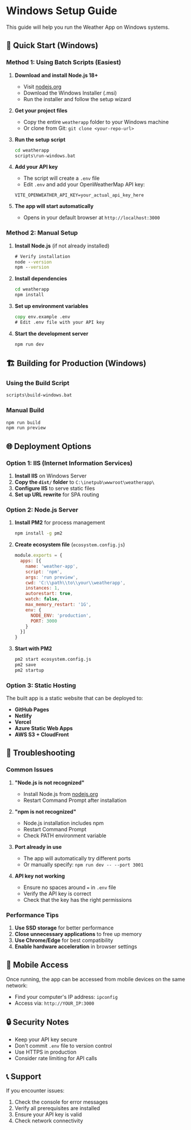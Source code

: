 # Windows Setup Guide

This guide will help you run the Weather App on Windows systems.

## 🚀 Quick Start (Windows)

### Method 1: Using Batch Scripts (Easiest)

1. **Download and install Node.js 18+**
   - Visit [nodejs.org](https://nodejs.org/)
   - Download the Windows Installer (.msi)
   - Run the installer and follow the setup wizard

2. **Get your project files**
   - Copy the entire `weatherapp` folder to your Windows machine
   - Or clone from Git: `git clone <your-repo-url>`

3. **Run the setup script**
   ```cmd
   cd weatherapp
   scripts\run-windows.bat
   ```

4. **Add your API key**
   - The script will create a `.env` file
   - Edit `.env` and add your OpenWeatherMap API key:
   ```
   VITE_OPENWEATHER_API_KEY=your_actual_api_key_here
   ```

5. **The app will start automatically**
   - Opens in your default browser at `http://localhost:3000`

### Method 2: Manual Setup

1. **Install Node.js** (if not already installed)
   ```cmd
   # Verify installation
   node --version
   npm --version
   ```

2. **Install dependencies**
   ```cmd
   cd weatherapp
   npm install
   ```

3. **Set up environment variables**
   ```cmd
   copy env.example .env
   # Edit .env file with your API key
   ```

4. **Start the development server**
   ```cmd
   npm run dev
   ```

## 🏗️ Building for Production (Windows)

### Using the Build Script
```cmd
scripts\build-windows.bat
```

### Manual Build
```cmd
npm run build
npm run preview
```

## 🌐 Deployment Options

### Option 1: IIS (Internet Information Services)

1. **Install IIS** on Windows Server
2. **Copy the `dist/` folder** to `C:\inetpub\wwwroot\weatherapp\`
3. **Configure IIS** to serve static files
4. **Set up URL rewrite** for SPA routing

### Option 2: Node.js Server

1. **Install PM2** for process management
   ```cmd
   npm install -g pm2
   ```

2. **Create ecosystem file** (`ecosystem.config.js`)
   ```javascript
   module.exports = {
     apps: [{
       name: 'weather-app',
       script: 'npm',
       args: 'run preview',
       cwd: 'C:\\path\\to\\your\\weatherapp',
       instances: 1,
       autorestart: true,
       watch: false,
       max_memory_restart: '1G',
       env: {
         NODE_ENV: 'production',
         PORT: 3000
       }
     }]
   }
   ```

3. **Start with PM2**
   ```cmd
   pm2 start ecosystem.config.js
   pm2 save
   pm2 startup
   ```

### Option 3: Static Hosting

The built app is a static website that can be deployed to:
- **GitHub Pages**
- **Netlify**
- **Vercel**
- **Azure Static Web Apps**
- **AWS S3 + CloudFront**

## 🔧 Troubleshooting

### Common Issues

1. **"Node.js is not recognized"**
   - Install Node.js from [nodejs.org](https://nodejs.org/)
   - Restart Command Prompt after installation

2. **"npm is not recognized"**
   - Node.js installation includes npm
   - Restart Command Prompt
   - Check PATH environment variable

3. **Port already in use**
   - The app will automatically try different ports
   - Or manually specify: `npm run dev -- --port 3001`

4. **API key not working**
   - Ensure no spaces around `=` in `.env` file
   - Verify the API key is correct
   - Check that the key has the right permissions

### Performance Tips

1. **Use SSD storage** for better performance
2. **Close unnecessary applications** to free up memory
3. **Use Chrome/Edge** for best compatibility
4. **Enable hardware acceleration** in browser settings

## 📱 Mobile Access

Once running, the app can be accessed from mobile devices on the same network:
- Find your computer's IP address: `ipconfig`
- Access via: `http://YOUR_IP:3000`

## 🔒 Security Notes

- Keep your API key secure
- Don't commit `.env` file to version control
- Use HTTPS in production
- Consider rate limiting for API calls

## 📞 Support

If you encounter issues:
1. Check the console for error messages
2. Verify all prerequisites are installed
3. Ensure your API key is valid
4. Check network connectivity
